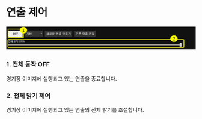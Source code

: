 # 연출 제어
![상태 표시 예시](image/main/basic.jpg)

### 1. 전체 동작 OFF
경기장 이미지에 실행되고 있는 연출을 종료합니다.

### 2. 전체 밝기 제어
경기장 이미지에 실행되고 있는 연출의 전체 밝기를 조절합니다.
